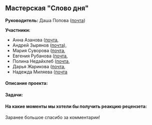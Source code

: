 ## Мастерская "Слово дня"

**Руководитель:** Даша Попова ([почта](mailto:daschapopowa@gmail.com))

**Участники:**
* Анна Азанова ([почта](mailto:azanovaas98@gmail.com), 
* Андрей Зырянов ([почта](mailto:zyryanov.andrew@gmail.com)),
* Мария Суворова ([почта](mailto:brouhahaha@yandex.ru), 
* Евгения Рубанова ([почта](mailto:ejouny.ewg@gmail.com),
* Полина Недайхлеб ([почта](mailto:n.19polya@mail.ru),
* Дарья Жарикова ([почта](mailto:dariajarikovaa@gmail.com),
* Надежда Миляева ([почта](mailto:milyaeva.nadia@gmail.com)

#### Описание проекта:

#### Задачи:

#### На какие моменты мы хотели бы получить реакцию рецензета:



Заранее большое спасибо за комментарии!
